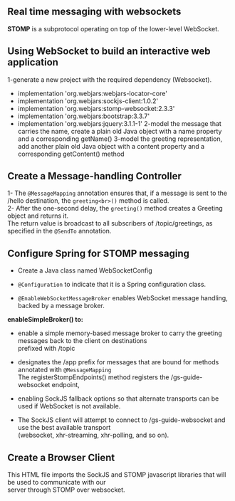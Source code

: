 ## Real time messaging with websockets

**STOMP** is a subprotocol operating on top of the lower-level WebSocket.<br>


## Using WebSocket to build an interactive web application
1-generate a new project with the required dependency (Websocket).
* implementation 'org.webjars:webjars-locator-core'
* implementation 'org.webjars:sockjs-client:1.0.2'
* implementation 'org.webjars:stomp-websocket:2.3.3'
* implementation 'org.webjars:bootstrap:3.3.7'
* implementation 'org.webjars:jquery:3.1.1-1'
2-model the message that carries the name, create a plain old Java object with a name property and a corresponding getName()
3-model the greeting representation, add another plain old Java object with a content property and a corresponding getContent() method

## Create a Message-handling Controller
1- The `@MessageMapping` annotation ensures that, if a message is sent to the /hello destination, the `greeting<br>()` method is called.<br>
2- After the one-second delay, the `greeting()` method creates a Greeting object and returns it.<br>
The return value is broadcast to all subscribers of /topic/greetings, as specified in the `@SendTo` annotation.

## Configure Spring for STOMP messaging<br>
* Create a Java class named WebSocketConfig<br>

* `@Configuration` to indicate that it is a Spring configuration class.<br>

* `@EnableWebSocketMessageBroker` enables WebSocket message handling, backed by a message broker.<br>

**enableSimpleBroker() to:**

* enable a simple memory-based message broker to carry the greeting messages back to the client on destinations<br> prefixed with /topic<br>
* designates the /app prefix for messages that are bound for methods annotated with `@MessageMapping`<br>
The registerStompEndpoints() method registers the /gs-guide-websocket endpoint,<br>

* enabling SockJS fallback options so that alternate transports can be used if WebSocket is not available.<br>
* The SockJS client will attempt to connect to /gs-guide-websocket and use the best available transport <br>(websocket, xhr-streaming, xhr-polling, and so on).<br>

## Create a Browser Client<br>
This HTML file imports the SockJS and STOMP javascript libraries that will be used to communicate with our<br> server through STOMP over websocket.<br>

